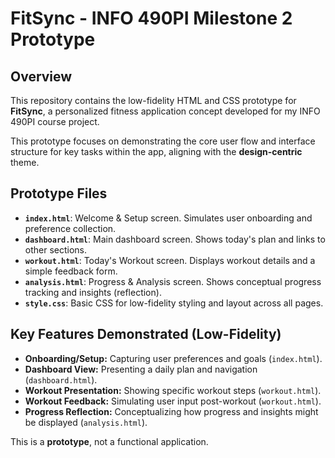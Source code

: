 # FitSync - INFO 490PI Milestone 2 Prototype

## Overview

This repository contains the low-fidelity HTML and CSS prototype for **FitSync**, a personalized fitness application concept developed for my INFO 490PI course project.

This prototype focuses on demonstrating the core user flow and interface structure for key tasks within the app, aligning with the **design-centric** theme.

## Prototype Files

*   **`index.html`**: Welcome & Setup screen. Simulates user onboarding and preference collection.
*   **`dashboard.html`**: Main dashboard screen. Shows today's plan and links to other sections.
*   **`workout.html`**: Today's Workout screen. Displays workout details and a simple feedback form.
*   **`analysis.html`**: Progress & Analysis screen. Shows conceptual progress tracking and insights (reflection).
*   **`style.css`**: Basic CSS for low-fidelity styling and layout across all pages.

## Key Features Demonstrated (Low-Fidelity)

*   **Onboarding/Setup:** Capturing user preferences and goals (`index.html`).
*   **Dashboard View:** Presenting a daily plan and navigation (`dashboard.html`).
*   **Workout Presentation:** Showing specific workout steps (`workout.html`).
*   **Workout Feedback:** Simulating user input post-workout (`workout.html`).
*   **Progress Reflection:** Conceptualizing how progress and insights might be displayed (`analysis.html`).

This is a **prototype**, not a functional application.
